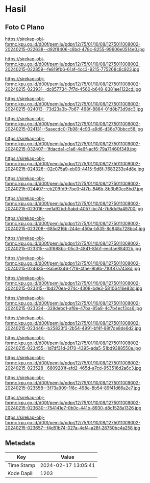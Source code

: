 # Hasil

## Foto C Plano

https://sirekap-obj-formc.kpu.go.id/d00f/pemilu/pdpr/12/75/01/10/08/1275011008002-20240215-022638--d92f8406-c8bd-478c-8255-99606e0514e0.jpg

https://sirekap-obj-formc.kpu.go.id/d00f/pemilu/pdpr/12/75/01/10/08/1275011008002-20240215-022859--fe819fb6-61af-4cc3-9215-775268c8c923.jpg

https://sirekap-obj-formc.kpu.go.id/d00f/pemilu/pdpr/12/75/01/10/08/1275011008002-20240215-023931--dc857734-7f7d-4560-b648-8381ee1122cd.jpg

https://sirekap-obj-formc.kpu.go.id/d00f/pemilu/pdpr/12/75/01/10/08/1275011008002-20240215-024013--73d23a3b-7b67-468f-8884-01d8b73d9dc3.jpg

https://sirekap-obj-formc.kpu.go.id/d00f/pemilu/pdpr/12/75/01/10/08/1275011008002-20240215-024131--5aaecdc0-7b98-4c93-a9d6-d36e70bbcc58.jpg

https://sirekap-obj-formc.kpu.go.id/d00f/pemilu/pdpr/12/75/01/10/08/1275011008002-20240215-032407--1fdacda1-c1a6-4e6f-acf6-79a71460f349.jpg

https://sirekap-obj-formc.kpu.go.id/d00f/pemilu/pdpr/12/75/01/10/08/1275011008002-20240215-024326--02c075a9-eb03-4415-9d8f-7683233e4d8e.jpg

https://sirekap-obj-formc.kpu.go.id/d00f/pemilu/pdpr/12/75/01/10/08/1275011008002-20240215-024407--eb209fd9-7be0-4f7b-846b-8b3b80cc8bd7.jpg

https://sirekap-obj-formc.kpu.go.id/d00f/pemilu/pdpr/12/75/01/10/08/1275011008002-20240215-023016--ee1a92bd-5abd-4057-bc74-7b8dc9a49700.jpg

https://sirekap-obj-formc.kpu.go.id/d00f/pemilu/pdpr/12/75/01/10/08/1275011008002-20240215-023208--685d216b-244e-450a-b535-8c848c728bc4.jpg

https://sirekap-obj-formc.kpu.go.id/d00f/pemilu/pdpr/12/75/01/10/08/1275011008002-20240215-023315--a3f688bc-05c3-4841-85b1-eecfae88402b.jpg

https://sirekap-obj-formc.kpu.go.id/d00f/pemilu/pdpr/12/75/01/10/08/1275011008002-20240215-024635--8a5e0346-f7f6-4fae-9b8b-710f87a7458d.jpg

https://sirekap-obj-formc.kpu.go.id/d00f/pemilu/pdpr/12/75/01/10/08/1275011008002-20240215-023315--1bd270ea-274c-4308-bde3-58106416e83d.jpg

https://sirekap-obj-formc.kpu.go.id/d00f/pemilu/pdpr/12/75/01/10/08/1275011008002-20240215-023334--328debc1-af8e-47ba-85a9-4c7b4ecf3ca6.jpg

https://sirekap-obj-formc.kpu.go.id/d00f/pemilu/pdpr/12/75/01/10/08/1275011008002-20240215-023446--b25823f3-2b54-4991-bf4f-68f7de8de6d2.jpg

https://sirekap-obj-formc.kpu.go.id/d00f/pemilu/pdpr/12/75/01/10/08/1275011008002-20240215-023455--1d7df31d-3f70-4395-ada5-51bd9388550e.jpg

https://sirekap-obj-formc.kpu.go.id/d00f/pemilu/pdpr/12/75/01/10/08/1275011008002-20240215-023528--6809281f-efd2-465d-a7cd-953516d2a6c3.jpg

https://sirekap-obj-formc.kpu.go.id/d00f/pemilu/pdpr/12/75/01/10/08/1275011008002-20240215-023558--3f73a909-1f8c-498e-8b54-89f41d66a2e7.jpg

https://sirekap-obj-formc.kpu.go.id/d00f/pemilu/pdpr/12/75/01/10/08/1275011008002-20240215-023630--754141e7-0b0c-441b-8930-d8c1528a1326.jpg

https://sirekap-obj-formc.kpu.go.id/d00f/pemilu/pdpr/12/75/01/10/08/1275011008002-20240215-023657--f4d51b74-027a-4ef4-a28f-28750bc4a258.jpg


## Metadata

| Key        | Value               |
| ---------- | ------------------- |
| Time Stamp | 2024-02-17 13:05:41 |
| Kode Dapil | 1203                |



